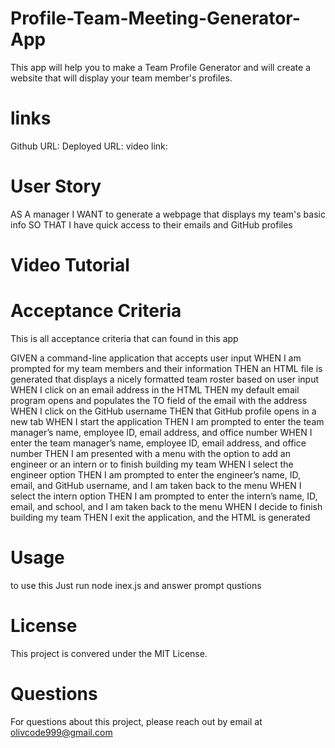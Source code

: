 # Profile-Team-Meeting-Generator-App
This app will help you to make a Team Profile Generator and  will create a website that will display your team member's profiles.

# links

Github URL:
Deployed URL:
video link:
# User Story

AS A manager
I WANT to generate a webpage that displays my team's basic info
SO THAT I have quick access to their emails and GitHub profiles

# Video Tutorial

# Acceptance Criteria
This is all acceptance criteria that can found in this app

GIVEN a command-line application that accepts user input
WHEN I am prompted for my team members and their information
THEN an HTML file is generated that displays a nicely formatted team roster based on user input
WHEN I click on an email address in the HTML
THEN my default email program opens and populates the TO field of the email with the address
WHEN I click on the GitHub username
THEN that GitHub profile opens in a new tab
WHEN I start the application
THEN I am prompted to enter the team manager’s name, employee ID, email address, and office number
WHEN I enter the team manager’s name, employee ID, email address, and office number
THEN I am presented with a menu with the option to add an engineer or an intern or to finish building my team
WHEN I select the engineer option
THEN I am prompted to enter the engineer’s name, ID, email, and GitHub username, and I am taken back to the menu
WHEN I select the intern option
THEN I am prompted to enter the intern’s name, ID, email, and school, and I am taken back to the menu
WHEN I decide to finish building my team
THEN I exit the application, and the HTML is generated

# Usage
to use this Just run node inex.js and answer prompt qustions

# License
This project is convered under the MIT License.

# Questions
For questions about this project, please reach out by email at olivcode999@gmail.com